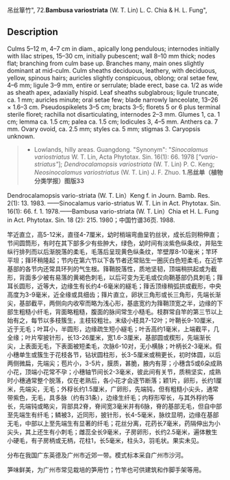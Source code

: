 吊丝箪竹",
72.**Bambusa variostriata** (W. T. Lin) L. C. Chia & H. L. Fung",

## Description
Culms 5–12 m, 4–7 cm in diam., apically long pendulous; internodes initially with lilac stripes, 15–30 cm, initially pubescent; wall 8–10 mm thick; nodes flat; branching from culm base up. Branches many, main ones slightly dominant at mid-culm. Culm sheaths deciduous, leathery, with deciduous, yellow, spinous hairs; auricles slightly conspicuous, oblong; oral setae few, 4–6 mm; ligule 3–9 mm, entire or serrulate; blade erect, base ca. 1/2 as wide as sheath apex, adaxially hispid. Leaf sheaths subglabrous; ligule truncate, ca. 1 mm; auricles minute; oral setae few; blade narrowly lanceolate, 13–26 × 1.6–3 cm. Pseudospikelets 3–5 cm; bracts 3–5; florets 5 or 6 plus terminal sterile floret; rachilla not disarticulating, internodes 2–3 mm. Glumes 1, ca. 1 cm; lemma ca. 1.5 cm; palea ca. 1.5 cm; lodicules 3, 4–5 mm. Anthers ca. 7 mm. Ovary ovoid, ca. 2.5 mm; styles ca. 5 mm; stigmas 3. Caryopsis unknown.

> * Lowlands, hilly areas. Guangdong.
  "Synonym": "*Sinocalamus variostriatus* W. T. Lin, Acta Phytotax. Sin. 16(1): 66. 1978 [*\"vario-striatus\"*]; *Dendrocalamopsis variostriata* (W. T. Lin) P. C. Keng; *Neosinocalamus variostriatus* (W. T. Lin) J. F. Zhuo.
**1.吊丝单（植物分类学报）图版33**

Dendrocalamopsis vario-striata (W. T. Lin）Keng f. in Journ. Bamb. Res. 2(1): 13. 1983. ——Sinocalamus vario-striatus W. T. Lin in Act. Phytotax. Sin. 16(1): 66. f. 1. 1978.——Bambusa vario-striata (W. T. Lin）Chia et H. L. Fung in Act. Phytotax. Sin. 18 (2): 215. 1980；中国竹谱36页. 1988.

竿近直立，高5-12米，直径4-7厘米，幼时梢端弯曲呈钓丝状，成长后则稍伸直；节间圆筒形，有时在其下部多少有些肿大，绿色，幼时间有淡紫色纵条纹，并贴生纵行排列而以后渐脱落的柔毛，毛落后呈现黄色纵条纹，竿壁厚8-10毫米；竿环平坦；箨环稍隆起；节内在第六节以下各节者还常贴生一圈灰白色短柔毛，在近竿基部的各节内还常具环列的气生根。箨鞘脱落性，质地坚韧，顶端稍拱起或为截形，背面多少被有易落的黄褐色刺毛，以后可变为无毛或仅向鞘基部仍具刺毛；箨耳长圆形，近等大，边缘生有长约4-6毫米的繸毛；箨舌顶缘稍弧拱或截形，中央高度为3-9毫米，近全缘或具细齿；箨片直立，卵状三角形或长三角形，先端长渐尖，基部截平，两侧向内收窄而略为浅心形，基底宽约为箨鞘顶宽之半，边缘的下部生粗糙小纤毛，背面略粗糙，腹面的脉间常生小糙毛。枝群常自竿的第三节以上始有之，每节以多枝簇生，主枝较粗壮。末级小枝具7-12叶；叶鞘长9-10厘米，近于无毛；叶耳小，半圆形，边缘疏生短小繸毛；叶舌高约1毫米，上端截平，几全缘；叶片窄披针形，长13-26厘米，宽1.6-3厘米，基部圆或楔形，先端渐长尖，上表面无毛，下表面被短柔毛，次脉6-10对，无小横脉；叶柄长2-3毫米。假小穗单生或簇生于花枝各节，钻状圆柱形，长3-5厘米或稍更长，初时体圆，以后两侧微扁，先端尖；苞片小，3-5片，膜质，甚脆，腋内有芽；小穗含5或6朵成熟小花，顶端小花常不孕；小穗轴节间长2-3毫米，彼此间有关节，质稍坚实，成熟时小穗通常整个脱落，仅在老熟后，各小花才会逐节断落；颖1片，卵形，长约1厘米，先端尖，无毛；外稃长约1.5厘米，广卵形，先端钝，但有粗糙小尖头，通常带紫色，无毛，具多脉（约有31条），边缘生纤毛；内稃形窄长，与其外稃约等长，先端钝或略尖，背部具2脊，脊间宽3毫米并有6脉，脊的基部无毛，但自中部至先端生有纤毛；鳞被3，近同形，披针形，长4-5毫米，脉纹显明，边缘在基部无毛，中部以上至先端生有显著的纤毛；花丝分离，花药长7毫米，药隔伸出为小尖头，其上还生有小刺毛；雌蕊全长9毫米，子房卵形，长约2.5毫米，遍体散生小硬毛，有子房柄或无柄，花柱1，长5毫米，柱头3，羽毛状。果实未见。

分布在我国广东英德及广州市近郊一带。模式标本采自广州市沙河。

笋味鲜美，为广州市常见栽培的笋用竹；竹竿也可供建筑和作脚手架等用。
